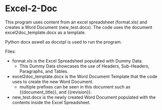 # Excel-2-Doc

This program uses content from an excel spreadsheet (format.xls) and creates a Word Document (new_test.docx). The code uses the document excel2doc_template.docx as a template.

Python docx aswell as docxtpl is used to run the program.

Files:
- format.xls is the Excel Spreadsheet populated with Dummy Data.
    - This Dummy Data showcases the use of Headers, Sub-Headers, Paragraphs, and Tables.
- excel2doc_template.docx is the Word Document Template that the code uses to create the new Word Document.
    - multiple prefixes can be seen in this document such as {{document_title}}, and {{revision}}.
- new_test.docx is the newly created Word Document populated with the contents inside the Excel Spreadsheet.
